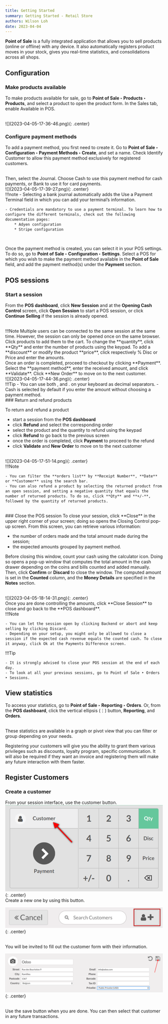 ```yaml
---
title: Getting Started
summary: Getting Started - Retail Store
authors: Wilson Loh
date: 2023-04-04
---
```



**Point of Sale** is a fully integrated application that allows you to sell products (online or offline) with any device. It also automatically registers product moves in your stock, gives you real-time statistics, and consolidations across all shops.

## Configuration

### Make products available
To make products available for sale, go to **Point of Sale ‣ Products ‣ Products**, and select a product to open the product form. In the Sales tab, enable Available in POS.

<br />
![](2023-04-05-17-36-46.png){: .center}
<br />

### Configure payment methods
To add a payment method, you first need to create it. Go to **Point of Sale ‣ Configuration ‣ Payment Methods ‣ Create**, and set a name. Check Identify Customer to allow this payment method exclusively for registered customers.

<br />
Then, select the Journal. Choose Cash to use this payment method for cash payments, or Bank to use it for card payments.

<br />
![](2023-04-05-17-39-27.png){: .center}
<br />
!!!note
    - Selecting a bank journal automatically adds the Use a Payment Terminal field in which you can add your terminal’s information.

    - Credentials are mandatory to use a payment terminal. To learn how to configure the different terminals, check out the following documentation pages:
        * Adyen configuration
        * Stripe configuration

<br />

Once the payment method is created, you can select it in your POS settings. To do so, go to **Point of Sale ‣ Configuration ‣ Settings**. Select a POS for which you wish to make the payment method available in the **Point of Sale** field, and add the payment method(s) under the **Payment** section.

## POS sessions
### Start a session
From the **POS dashboard**, click **New Session** and at the **Opening Cash Control** screen, click **Open Session** to start a POS session, or click **Continue Selling** if the session is already opened.

<br />
!!!Note
    Multiple users can be connected to the same session at the same time. However, the session can only be opened once on the same browser.
<br />
Click products to add them to the cart. To change the **quantity**, click **Qty** and enter the number of products using the keypad. To add a **discount** or modify the product **price**, click respectively % Disc or Price and enter the amounts.

<br />
Once an order is completed, proceed to checkout by clicking **Payment**. Select the **payment method**, enter the received amount, and click **Validate**. Click **New Order** to move on to the next customer.

<br />
![](2023-04-05-17-44-36.png){: .center}

<br />
!!!Tip
    - You can use both , and . on your keyboard as decimal separators.
    - Cash is selected by default if you enter the amount without choosing a payment method.
  
<br />
### Return and refund products

To return and refund a product

- start a session from the **POS dashboard** <br />
- click **Refund** and select the corresponding order <br />
- select the product and the quantity to refund using the keypad <br />
- click **Refund** to go back to the previous screen <br />
- once the order is completed, click **Payment** to proceed to the refund <br />
- click **Validate** and **New Order** to move on to the next customer

<br />
![](2023-04-05-17-51-14.png){: .center}
<br />
!!!Note

    - You can filter the **orders list** by **Receipt Number**, **Date** or **Customer** using the search bar.
    - You can also refund a product by selecting the returned product from an open session, and setting a negative quantity that equals the number of returned products. To do so, click **Qty** and **+/-**, followed by the quantity of returned products.
<br />
### Close the POS session
To close your session, click **Close** in the upper right corner of your screen; doing so opens the Closing Control pop-up screen. From this screen, you can retrieve various information:

- the number of orders made and the total amount made during the session;
- the expected amounts grouped by payment method.

Before closing this window, count your cash using the calculator icon. Doing so opens a pop-up window that computes the total amount in the cash drawer depending on the coins and bills counted and added manually. Then, click **Confirm** or **Discard** to close the window. The computed amount is set in the **Counted** column, and the **Money Details** are specified in the **Notes** section.

<br/>
![](2023-04-05-18-14-31.png){: .center}

<br/>
Once you are done controlling the amounts, click **Close Session** to close and go back to the **POS dashboard**.

<br/>
!!!Note

    - You can let the session open by clicking Backend or abort and keep selling by clicking Discard.
    - Depending on your setup, you might only be allowed to close a session if the expected cash revenue equals the counted cash. To close it anyway, click Ok at the Payments Difference screen.

!!!Tip

    - It is strongly advised to close your POS session at the end of each day.
    - To look at all your previous sessions, go to Point of Sale ‣ Orders ‣ Sessions.

## View statistics
To access your statistics, go to **Point of Sale ‣ Reporting ‣ Orders**. Or, from the **POS dashboard**, click the vertical ellipsis (⋮) button, **Reporting**, and **Orders**.

<br />
These statistics are available in a graph or pivot view that you can filter or group depending on your needs.


Registering your customers will give you the ability to grant them various privileges such as discounts, loyalty program, specific communication. It will also be required if they want an invoice and registering them will make any future interaction with them faster.

## Register Customers
### Create a customer
From your session interface, use the customer button.
<br />
![](2023-04-05-18-29-38.png){: .center}
<br />
Create a new one by using this button.
<br />

![](2023-04-05-18-30-22.png){: .center}

<br />
You will be invited to fill out the customer form with their information.
<br />

![](2023-04-05-18-30-52.png){: .center}

<br />
Use the save button when you are done. You can then select that customer in any future transactions.

